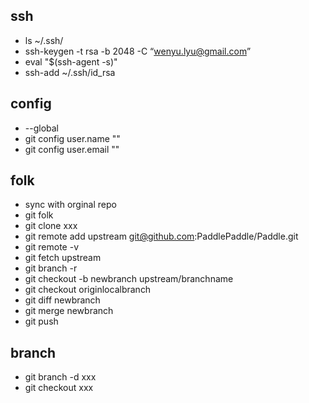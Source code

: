 
## ssh
- ls ~/.ssh/
- ssh-keygen -t rsa -b 2048 -C “wenyu.lyu@gmail.com”
- eval "$(ssh-agent -s)"
- ssh-add ~/.ssh/id_rsa

## config 
- --global
- git config user.name ""
- git config user.email ""

## folk
- sync with orginal repo
- git folk 
- git clone xxx
- git remote add upstream git@github.com:PaddlePaddle/Paddle.git
- git remote -v
- git fetch upstream
- git branch -r
- git checkout -b newbranch upstream/branchname
- git checkout originlocalbranch
- git diff newbranch
- git merge newbranch
- git push 

## branch
- git branch -d xxx
- git checkout xxx
